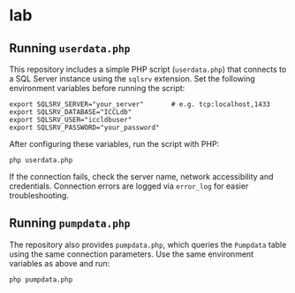 # lab

## Running `userdata.php`

This repository includes a simple PHP script (`userdata.php`) that
connects to a SQL Server instance using the `sqlsrv` extension.
Set the following environment variables before running the script:

```
export SQLSRV_SERVER="your_server"       # e.g. tcp:localhost,1433
export SQLSRV_DATABASE="ICCLdb"
export SQLSRV_USER="iccldbuser"
export SQLSRV_PASSWORD="your_password"
```

After configuring these variables, run the script with PHP:

```
php userdata.php
```

If the connection fails, check the server name, network accessibility and
credentials. Connection errors are logged via `error_log` for easier
troubleshooting.

## Running `pumpdata.php`

The repository also provides `pumpdata.php`, which queries the `Pumpdata` table using the same connection parameters. Use the same environment variables as above and run:

```
php pumpdata.php
```
